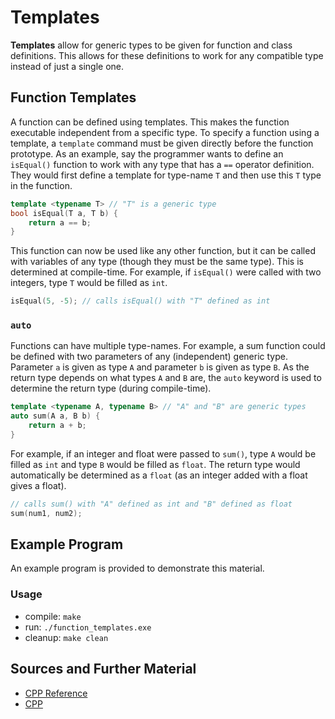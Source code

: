 # Templates

**Templates** allow for generic types to be given for function and class definitions. This allows for these definitions to work for any compatible type instead of just a single one.

## Function Templates

A function can be defined using templates. This makes the function executable independent from a specific type. To specify a function using a template, a `template` command must be given directly before the function prototype. As an example, say the programmer wants to define an `isEqual()` function to work with any type that has a `==` operator definition. They would first define a template for type-name `T` and then use this `T` type in the function.

```C++
template <typename T> // "T" is a generic type
bool isEqual(T a, T b) {
    return a == b;
}
```

This function can now be used like any other function, but it can be called with variables of any type (though they must be the same type). This is determined at compile-time. For example, if `isEqual()` were called with two integers, type `T` would be filled as `int`.

```C++
isEqual(5, -5); // calls isEqual() with "T" defined as int
```

### `auto`

Functions can have multiple type-names. For example, a sum function could be defined with two parameters of any (independent) generic type. Parameter `a` is given as type `A` and parameter `b` is given as type `B`. As the return type depends on what types `A` and `B` are, the `auto` keyword is used to determine the return type (during compile-time).

```C++
template <typename A, typename B> // "A" and "B" are generic types
auto sum(A a, B b) {
    return a + b;
}
```

For example, if an integer and float were passed to `sum()`, type `A` would be filled as `int` and type `B` would be filled as `float`. The return type would automatically be determined as a `float` (as an integer added with a float gives a float).

```C++
// calls sum() with "A" defined as int and "B" defined as float
sum(num1, num2);
```

## Example Program

An example program is provided to demonstrate this material.

### Usage
- compile: `make`
- run: `./function_templates.exe`
- cleanup: `make clean`

## Sources and Further Material

- [CPP Reference](https://en.cppreference.com/w/cpp/language/templates)
- [CPP](https://cplusplus.com/doc/oldtutorial/templates/)
